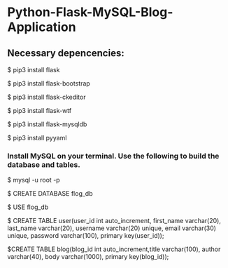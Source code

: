 # Python-Flask-MySQL-Blog-Application

## Necessary depencencies:

$ pip3 install flask   

$ pip3 install flask-bootstrap

$ pip3 install flask-ckeditor

$ pip3 install flask-wtf 

$ pip3 install flask-mysqldb  

$ pip3 install pyyaml

### Install MySQL on your terminal. Use the following to build the database and tables.

$ mysql -u root -p 

$ CREATE DATABASE flog_db

$ USE flog_db

$ CREATE TABLE user(user_id int auto_increment, first_name varchar(20), last_name varchar(20), username varchar(20) unique, email varchar(30) unique, password varchar(100), primary key(user_id));

$CREATE TABLE blog(blog_id int auto_increment,title varchar(100), author varchar(40), body varchar(1000), primary key(blog_id));
